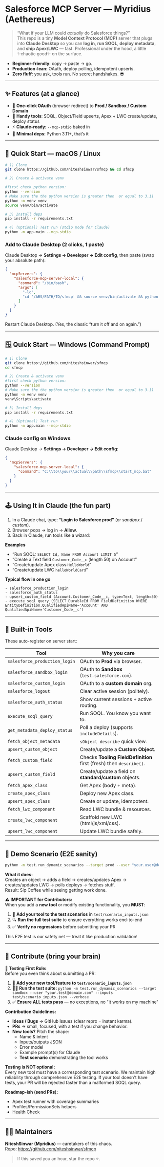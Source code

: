# Salesforce MCP Server — Myridius (Aethereus)  

> “What if your LLM could *actually* do Salesforce things?”  
> This repo is a tiny **Model Context Protocol (MCP)** server that plugs into **Claude Desktop** so you can **log in**, **run SOQL**, **deploy metadata**, and **ship Apex/LWC** — fast. Professional under the hood, a little ✨chaotic good✨ on the surface.

- **Beginner-friendly**: copy → paste → go.  
- **Production-lean**: OAuth, deploy polling, idempotent upserts.  
- **Zero fluff**: you ask, tools run. No secret handshakes. 😎

---

## ✨ Features (at a glance)

- 🔐 **One-click OAuth** (browser redirect) to **Prod / Sandbox / Custom Domain**
- 🧰 **Handy tools**: SOQL, Object/Field upserts, Apex + LWC create/update, deploy status
- ⚡️ **Claude-ready**: `--mcp-stdio` baked in
- 🧹 **Minimal deps**: Python 3.11+, that’s it

---

## 🧪 Quick Start — macOS / Linux

```bash
# 1) Clone
git clone https://github.com/niteshsinwar/sfmcp && cd sfmcp

# 2) Create & activate venv

#first check python version:
python --version
# Make sure the the python version is greater then  or equal to 3.11
python -m venv venv
source venv/bin/activate

# 3) Install deps
pip install -r requirements.txt

# 4) (Optional) Test run (stdio mode for Claude)
python -m app.main --mcp-stdio
```

### Add to Claude Desktop (2 clicks, 1 paste)
Claude Desktop → **Settings → Developer → Edit config**, then paste (swap your absolute path):

```json
{
  "mcpServers": {
    "salesforce-mcp-server-local": {
      "command": "/bin/bash",
      "args": [
        "-lc",
        "cd '/ABS/PATH/TO/sfmcp' && source venv/bin/activate && python -m app.main --mcp-stdio"
      ]
    }
  }
}
```
Restart Claude Desktop. (Yes, the classic “turn it off and on again.”)

---

## 🪟 Quick Start — Windows (Command Prompt)

```bash
# 1) Clone
git clone https://github.com/niteshsinwar/sfmcp
cd sfmcp

# 2) Create & activate venv
#first check python version:
python --version
# Make sure the the python version is greater then  or equal to 3.11
python -m venv venv
venv\Scripts\activate

# 3) Install deps
pip install -r requirements.txt

# 4) (Optional) Test run
python -m app.main --mcp-stdio
```

### Claude config on Windows
Claude Desktop → **Settings → Developer → Edit config**:

```json
{
  "mcpServers": {
    "salesforce-mcp-server-local": {
      "command": "C:\\to\\your\\actual\\path\\sfmcp\\start_mcp.bat"
    }
  }
}
```

---

## 🕹 Using It in Claude (the fun part)

1. In a Claude chat, type: **“Login to Salesforce prod”** (or *sandbox* / *custom*).
2. Browser pops → log in → **Allow**.
3. Back in Claude, run tools like a wizard:

**Examples**
- “Run SOQL: `SELECT Id, Name FROM Account LIMIT 5`”
- “Create a Text field `Customer_Code__c` (length 50) on Account”
- “Create/update Apex class `HelloWorld`”
- “Create/update LWC `helloWorldCard`”

**Typical flow in one go**
```
- salesforce_production_login
- salesforce_auth_status
- upsert_custom_field (Account.Customer_Code__c, type=Text, length=50)
- execute_soql_query (SELECT DurableId FROM FieldDefinition WHERE EntityDefinition.QualifiedApiName='Account' AND QualifiedApiName='Customer_Code__c')
```

---

## 🧩 Built-in Tools

These auto-register on server start:

| Tool | Why you care |
|---|---|
| `salesforce_production_login` | OAuth to **Prod** via browser. |
| `salesforce_sandbox_login` | OAuth to **Sandbox** (`test.salesforce.com`). |
| `salesforce_custom_login` | OAuth to a **custom domain** org. |
| `salesforce_logout` | Clear active session (politely). |
| `salesforce_auth_status` | Show current sessions + active routing. |
| `execute_soql_query` | Run SOQL. You know you want to. |
| `get_metadata_deploy_status` | Poll a deploy (supports `includeDetails`). |
| `fetch_object_metadata` | `sObject describe` quick view. |
| `upsert_custom_object` | Create/update a **Custom Object**. |
| `fetch_custom_field` | Checks **Tooling FieldDefinition** first (fresh) then `describe()`. |
| `upsert_custom_field` | Create/update a field on **standard/custom** objects. |
| `fetch_apex_class` | Get Apex (body + meta). |
| `create_apex_class` | Deploy new Apex class. |
| `upsert_apex_class` | Create or update, idempotent. |
| `fetch_lwc_component` | Read LWC bundle & resources. |
| `create_lwc_component` | Scaffold new LWC (html/js/xml/css). |
| `upsert_lwc_component` | Update LWC bundle safely. |

---

## 🎯 Demo Scenario (E2E sanity)

```bash
python -m test.run_dynamic_scenarios --target prod --user "your.user@domain.com" --inputs test/scenario_inputs.json --verbose
```

**What it does:**  
Creates an object → adds a field → creates/updates Apex → creates/updates LWC → polls deploys → fetches stuff.  
Result: Sip Coffee while seeing getting work done.

**⚠️ IMPORTANT for Contributors:**  
When you add a **new tool** or modify existing functionality, you **MUST**:
1. 🧪 **Add your tool to the test scenarios** in `test/scenario_inputs.json`
2. 🔍 **Run the full test suite** to ensure everything works end-to-end
3. ✅ **Verify no regressions** before submitting your PR

This E2E test is our safety net — treat it like production validation!


---

## 🤝 Contribute (bring your brain)

**🚨 Testing First Rule:**  
Before you even think about submitting a PR:
1. 📝 **Add your new tool/feature to `test/scenario_inputs.json`**
2. 🏃‍♂️ **Run the test suite:** `python -m test.run_dynamic_scenarios --target sandbox --user "your.test@domain.com" --inputs test/scenario_inputs.json --verbose`
3. ✅ **Ensure ALL tests pass** — no exceptions, no "it works on my machine"

**Contribution Guidelines:**
- **Ideas / Bugs** → GitHub Issues (clear repro = instant karma).
- **PRs** → small, focused, with a test if you change behavior.
- **New tools?** Pitch the shape:
  - Name & intent
  - Inputs/outputs JSON
  - Error model
  - Example prompt(s) for Claude
  - **Test scenario** demonstrating the tool works

**Testing is NOT optional:**  
Every new tool must have a corresponding test scenario. We maintain high reliability through comprehensive E2E testing. If your tool doesn't have tests, your PR will be rejected faster than a malformed SOQL query.

**Roadmap-ish (send PRs):**
- Apex test runner with coverage summaries
- Profiles/PermissionSets helpers
- Health Check

---

## 👨‍🚀 Maintainers

**NiteshSinwar (Myridius)** — caretakers of this chaos.  
Repo: https://github.com/niteshsinwar/sfmcp

> If this saved you an hour, star the repo ⭐. 
